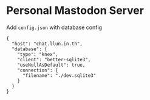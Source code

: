 # Personal Mastodon Server

Add `config.json` with database config

```
{
  "host": "chat.llun.in.th",
  "database": {
    "type": "knex",
    "client": "better-sqlite3",
    "useNullAsDefault": true,
    "connection": {
      "filename": "./dev.sqlite3"
    }
  }
}
```
